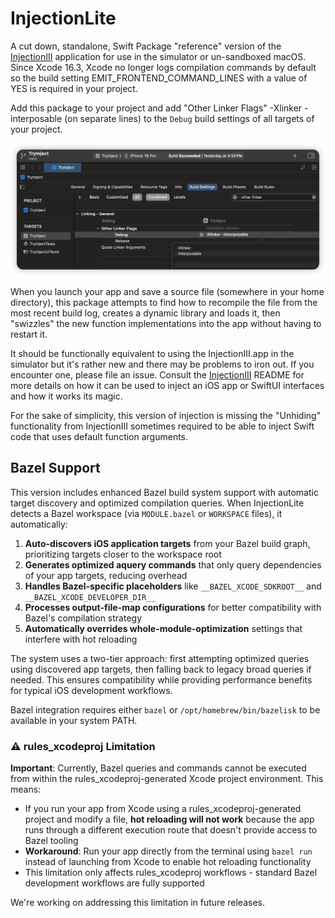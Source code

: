 # InjectionLite

A cut down, standalone, Swift Package "reference" version of
the [InjectionIII](https://github.com/johnno1962/InjectionIII)
application for use in the simulator or un-sandboxed macOS.
Since Xcode 16.3, Xcode no longer logs compilation commands 
by default so the build setting EMIT_FRONTEND_COMMAND_LINES
with a value of YES is required in your project.

Add this package to your project and add "Other Linker Flags" 
-Xlinker -interposable (on separate lines) to the `Debug` build 
settings of all targets of your project. 

![Icon](https://github.com/johnno1962/InjectionIII/blob/main/interposable.png)

When you launch your app and save a source file (somewhere in 
your home directory), this package attempts to find how to 
recompile the file from the most recent build log, creates 
a dynamic library and loads it, then "swizzles" the new function 
implementations into the app without having to restart it.

It should be functionally equivalent to using the InjectionIII.app
in the simulator but it's rather new and there may be problems 
to iron out. If you encounter one, please file an issue. Consult 
the [InjectionIII](https://github.com/johnno1962/InjectionIII)
README for more details on how it can be used to inject an iOS 
app or SwiftUI interfaces and how it works its magic.

For the sake of simplicity, this version of injection is
missing the "Unhiding" functionality from InjectionIII
sometimes required to be able to inject Swift code 
that uses default function arguments.

## Bazel Support

This version includes enhanced Bazel build system support with automatic target discovery and optimized compilation queries. When InjectionLite detects a Bazel workspace (via `MODULE.bazel` or `WORKSPACE` files), it automatically:

1. **Auto-discovers iOS application targets** from your Bazel build graph, prioritizing targets closer to the workspace root
2. **Generates optimized aquery commands** that only query dependencies of your app targets, reducing overhead
3. **Handles Bazel-specific placeholders** like `__BAZEL_XCODE_SDKROOT__` and `__BAZEL_XCODE_DEVELOPER_DIR__`
4. **Processes output-file-map configurations** for better compatibility with Bazel's compilation strategy
5. **Automatically overrides whole-module-optimization** settings that interfere with hot reloading

The system uses a two-tier approach: first attempting optimized queries using discovered app targets, then falling back to legacy broad queries if needed. This ensures compatibility while providing performance benefits for typical iOS development workflows.

Bazel integration requires either `bazel` or `/opt/homebrew/bin/bazelisk` to be available in your system PATH.

### ⚠️ rules_xcodeproj Limitation

**Important**: Currently, Bazel queries and commands cannot be executed from within the rules_xcodeproj-generated Xcode project environment. This means:

- If you run your app from Xcode using a rules_xcodeproj-generated project and modify a file, **hot reloading will not work** because the app runs through a different execution route that doesn't provide access to Bazel tooling
- **Workaround**: Run your app directly from the terminal using `bazel run` instead of launching from Xcode to enable hot reloading functionality
- This limitation only affects rules_xcodeproj workflows - standard Bazel development workflows are fully supported

We're working on addressing this limitation in future releases.
